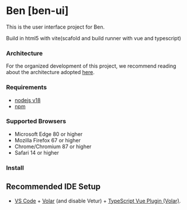# Ben [ben-ui]

This is the user interface project for Ben.

Build in html5 with vite(scafold and build runner with vue and typescript)

### Architecture

For the organized development of this project, we recommend reading about the architecture adopted [here](docs/ARCHITECTURE.md).

### Requirements

- [nodejs v18](https://nodejs.org)
- [npm](https://www.npmjs.com/)

### Supported Browsers

- Microsoft Edge 80 or higher
- Mozilla Firefox 67 or higher
- Chrome/Chromium 87 or higher
- Safari 14 or higher

### Install

## Recommended IDE Setup

- [VS Code](https://code.visualstudio.com/) + [Volar](https://marketplace.visualstudio.com/items?itemName=Vue.volar) (and disable Vetur) + [TypeScript Vue Plugin (Volar)](https://marketplace.visualstudio.com/items?itemName=Vue.vscode-typescript-vue-plugin).
